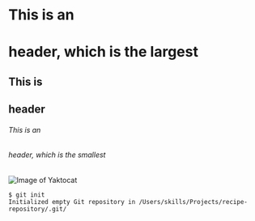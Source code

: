 # This is an <h1> header, which is the largest
## This is <h2> header
###### This is an <h6> header, which is the smallest

![Image of Yaktocat](https://octodex.github.com/images/yaktocat.png)

``` 
$ git init
Initialized empty Git repository in /Users/skills/Projects/recipe-repository/.git/
```
